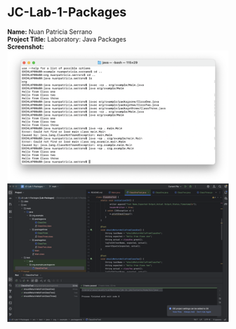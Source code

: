 # JC-Lab-1-Packages
**Name:** Nuan Patricia Serrano <br>
**Project Title:** Laboratory: Java Packages <br>
**Screenshot:**
<img src="r1.png"> <br>
<img src="r2.png"> <br>